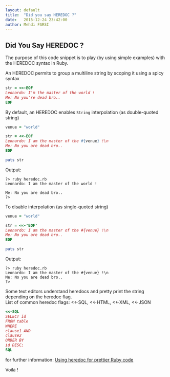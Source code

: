 ```yaml
---
layout: default
title:  "Did you say HEREDOC ?"
date:   2015-12-24 23:42:00
author: Mehdi FARSI
---
```


## Did You Say HEREDOC ?

The purpose of this code snippet is to play (by using simple examples) with the HEREDOC syntax in Ruby.

An HEREDOC permits to group a multiline string by scoping it using a spicy syntax

```ruby
str = <<-EOF
Leonardo: I'm the master of the world !
Me: No you're dead bro..
EOF
```

By default, an HEREDOC enables `String` interpolation (as double-quoted string)

```ruby
venue = "world"

str = <<-EOF
Leonardo: I am the master of the #{venue} !\n
Me: No you are dead bro..
EOF

puts str
```

Output:

```shell
?> ruby heredoc.rb
Leonardo: I am the master of the world !

Me: No you are dead bro..
?> 
```

To disable interpolation (as single-quoted string)

```ruby
venue = "world"

str = <<-'EOF'
Leonardo: I am the master of the #{venue} !\n
Me: No you are dead bro..
EOF

puts str
```

Output:

```shell
?> ruby heredoc.rb
Leonardo: I am the master of the #{venue} !\n
Me: No you are dead bro..
?> 
```

Some text editors understand heredocs and pretty print the string depending on the heredoc flag.<br />
List of common heredoc flags: <<-SQL, <<-HTML, <<-XML, <<-JSON

```ruby
<<-SQL
SELECT id
FROM table
WHERE
clause1 AND
clause2
ORDER BY
id DESC;
SQL
```

for further information: [Using heredoc for prettier Ruby code](http://makandracards.com/makandra/1675-using-heredoc-for-prettier-ruby-code)

Voilà !